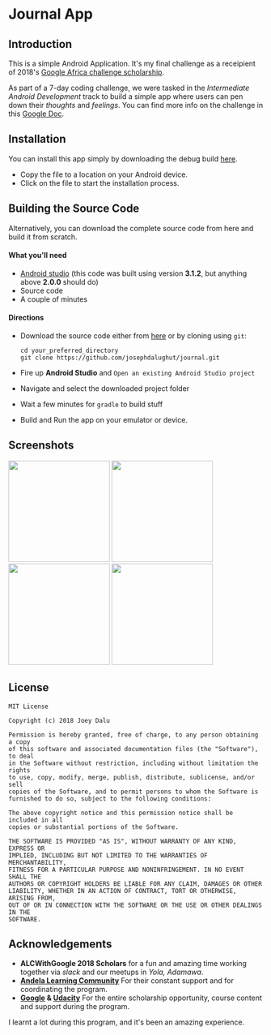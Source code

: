 # Journal App

## Introduction

This is a simple Android Application. It's my final challenge as a receipient of 2018's 
[Google Africa challenge scholarship](https://www.udacity.com/google-africa-scholarships).

As part of a 7-day coding challenge, we were tasked in the *Intermediate Android Development* track to build a simple
app where users can pen down their *thoughts* and *feelings*. You can find more info on the challenge in this 
[Google Doc](https://docs.google.com/document/d/1OvRxkhQpAfoclbdDrFu7mZmonA2cqq6Ri163RRKgWpg/edit).

## Installation

You can install this app simply by downloading the debug build [here](https://somefile). 
- Copy the file to a location on your Android device.
- Click on the file to start the installation process.

## Building the Source Code

Alternatively, you can download the complete source code from here and build it from scratch.

#### What you'll need

- [Android studio](https://developer.android.com/studio/) (this code was built using version **3.1.2**, but anything above **2.0.0** should do)
- Source code
- A couple of minutes

#### Directions

- Download the source code either from [here](https://github.com/josephdalughut/journal/archive/master.zip) or by cloning using `git`:

      cd your_preferred_directory
      git clone https://github.com/josephdalughut/journal.git

- Fire up **Android Studio** and `Open an existing Android Studio project`
- Navigate and select the downloaded project folder
- Wait a few minutes for `gradle` to build stuff
- Build and Run the app on your emulator or device.

## Screenshots

<p float="left">
  <img src="https://storage.googleapis.com/joey-ng.appspot.com/portfolio/journal/device-2018-07-01-164527.png" width="200" />
  <img src="https://storage.googleapis.com/joey-ng.appspot.com/portfolio/journal/device-2018-07-01-164614.png" width="200" /> 
  <img src="https://storage.googleapis.com/joey-ng.appspot.com/portfolio/journal/device-2018-07-01-164726.png" width="200" />
  <img src="https://storage.googleapis.com/joey-ng.appspot.com/portfolio/journal/device-2018-07-01-164747.png" width="200" />
</p>

## License

    MIT License
    
    Copyright (c) 2018 Joey Dalu
    
    Permission is hereby granted, free of charge, to any person obtaining a copy
    of this software and associated documentation files (the "Software"), to deal
    in the Software without restriction, including without limitation the rights
    to use, copy, modify, merge, publish, distribute, sublicense, and/or sell
    copies of the Software, and to permit persons to whom the Software is
    furnished to do so, subject to the following conditions:
    
    The above copyright notice and this permission notice shall be included in all
    copies or substantial portions of the Software.
    
    THE SOFTWARE IS PROVIDED "AS IS", WITHOUT WARRANTY OF ANY KIND, EXPRESS OR
    IMPLIED, INCLUDING BUT NOT LIMITED TO THE WARRANTIES OF MERCHANTABILITY,
    FITNESS FOR A PARTICULAR PURPOSE AND NONINFRINGEMENT. IN NO EVENT SHALL THE
    AUTHORS OR COPYRIGHT HOLDERS BE LIABLE FOR ANY CLAIM, DAMAGES OR OTHER
    LIABILITY, WHETHER IN AN ACTION OF CONTRACT, TORT OR OTHERWISE, ARISING FROM,
    OUT OF OR IN CONNECTION WITH THE SOFTWARE OR THE USE OR OTHER DEALINGS IN THE
    SOFTWARE.

## Acknowledgements

- **ALCWithGoogle 2018 Scholars** for a fun and amazing time working together via *slack* and our meetups in *Yola, Adamawa*.
- **[Andela Learning Community](https://andela.com/alcwithgoogle/)** For their constant support and for coordinating the program.
- **[Google](https://www.google.com) & [Udacity](https://www.udacity.com/)** For the entire scholarship opportunity, course content and support during the program.

I learnt a lot during this program, and it's been an amazing experience. 